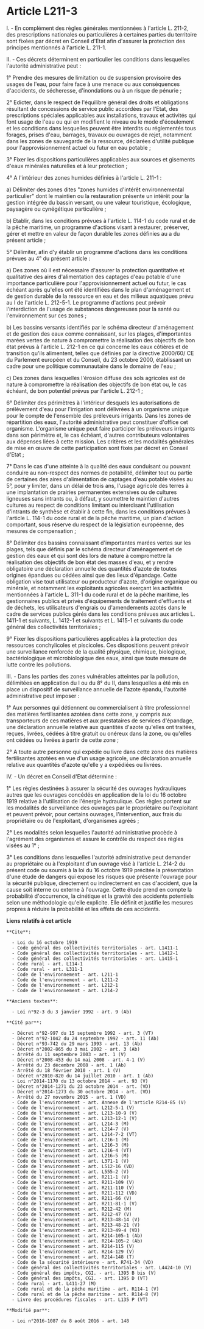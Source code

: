 # Article L211-3

I. - En complément des règles générales mentionnées à l'article L. 211-2, des prescriptions nationales ou particulières à
certaines parties du territoire sont fixées par décret en Conseil d'Etat afin d'assurer la protection des principes
mentionnés à l'article L. 211-1. 

II. - Ces décrets déterminent en particulier les conditions dans lesquelles l'autorité administrative peut : 

1° Prendre des mesures de limitation ou de suspension provisoire des usages de l'eau, pour faire face à une menace ou aux
conséquences d'accidents, de sécheresse, d'inondations ou à un risque de pénurie ; 

2° Edicter, dans le respect de l'équilibre général des droits et obligations résultant de concessions de service public
accordées par l'Etat, des prescriptions spéciales applicables aux installations, travaux et activités qui font usage de l'eau
ou qui en modifient le niveau ou le mode d'écoulement et les conditions dans lesquelles peuvent être interdits ou réglementés
tous forages, prises d'eau, barrages, travaux ou ouvrages de rejet, notamment dans les zones de sauvegarde de la ressource,
déclarées d'utilité publique pour l'approvisionnement actuel ou futur en eau potable ; 

3° Fixer les dispositions particulières applicables aux sources et gisements d'eaux minérales naturelles et à leur
protection ; 

4° A l'intérieur des zones humides définies à l'article L. 211-1 : 

a) Délimiter des zones dites "zones humides d'intérêt environnemental particulier" dont le maintien ou la restauration
présente un intérêt pour la gestion intégrée du bassin versant, ou une valeur touristique, écologique, paysagère ou
cynégétique particulière ; 

b) Etablir, dans les conditions prévues à l'article L. 114-1 du code rural et de la pêche maritime, un programme d'actions
visant à restaurer, préserver, gérer et mettre en valeur de façon durable les zones définies au a du présent article ; 

5° Délimiter, afin d'y établir un programme d'actions dans les conditions prévues au 4° du présent article : 

a) Des zones où il est nécessaire d'assurer la protection quantitative et qualitative des aires d'alimentation des captages
d'eau potable d'une importance particulière pour l'approvisionnement actuel ou futur, le cas échéant après qu'elles ont été
identifiées dans le plan d'aménagement et de gestion durable de la ressource en eau et des milieux aquatiques prévu au I de
l'article L. 212-5-1. Le programme d'actions peut prévoir l'interdiction de l'usage de substances dangereuses pour la santé
ou l'environnement sur ces zones ; 

b) Les bassins versants identifiés par le schéma directeur d'aménagement et de gestion des eaux comme connaissant, sur les
plages, d'importantes marées vertes de nature à compromettre la réalisation des objectifs de bon état prévus à l'article L.
212-1 en ce qui concerne les eaux côtières et de transition qu'ils alimentent, telles que définies par la directive 2000/60/
CE du Parlement européen et du Conseil, du 23 octobre 2000, établissant un cadre pour une politique communautaire dans le
domaine de l'eau ; 

c) Des zones dans lesquelles l'érosion diffuse des sols agricoles est de nature à compromettre la réalisation des objectifs
de bon état ou, le cas échéant, de bon potentiel prévus par l'article L. 212-1 ; 

6° Délimiter des périmètres à l'intérieur desquels les autorisations de prélèvement d'eau pour l'irrigation sont délivrées à
un organisme unique pour le compte de l'ensemble des préleveurs irrigants. Dans les zones de répartition des eaux, l'autorité
administrative peut constituer d'office cet organisme. L'organisme unique peut faire participer les préleveurs irrigants dans
son périmètre et, le cas échéant, d'autres contributeurs volontaires aux dépenses liées à cette mission. Les critères et les
modalités générales de mise en œuvre de cette participation sont fixés par décret en Conseil d'Etat ; 

7° Dans le cas d'une atteinte à la qualité des eaux conduisant ou pouvant conduire au non-respect des normes de potabilité,
délimiter tout ou partie de certaines des aires d'alimentation de captages d'eau potable visées au 5°, pour y limiter, dans
un délai de trois ans, l'usage agricole des terres à une implantation de prairies permanentes extensives ou de cultures
ligneuses sans intrants ou, à défaut, y soumettre le maintien d'autres cultures au respect de conditions limitant ou
interdisant l'utilisation d'intrants de synthèse et établir à cette fin, dans les conditions prévues à l'article L. 114-1 du
code rural et de la pêche maritime, un plan d'action comportant, sous réserve du respect de la législation européenne, des
mesures de compensation ; 

8° Délimiter des bassins connaissant d'importantes marées vertes sur les plages, tels que définis par le schéma directeur
d'aménagement et de gestion des eaux et qui sont dès lors de nature à compromettre la réalisation des objectifs de bon état
des masses d'eau, et y rendre obligatoire une déclaration annuelle des quantités d'azote de toutes origines épandues ou
cédées ainsi que des lieux d'épandage. Cette obligation vise tout utilisateur ou producteur d'azote, d'origine organique ou
minérale, et notamment les exploitants agricoles exerçant les activités mentionnées à l'article L. 311-1 du code rural et de
la pêche maritime, les gestionnaires publics et privés d'équipements de traitement d'effluents et de déchets, les
utilisateurs d'engrais ou d'amendements azotés dans le cadre de services publics gérés dans les conditions prévues aux
articles L. 1411-1 et suivants, L. 1412-1 et suivants et L. 1415-1 et suivants du code général des collectivités
territoriales ;

9° Fixer les dispositions particulières applicables à la protection des ressources conchylicoles et piscicoles. Ces
dispositions peuvent prévoir une surveillance renforcée de la qualité physique, chimique, biologique, bactériologique et
microbiologique des eaux, ainsi que toute mesure de lutte contre les pollutions.

III. - Dans les parties des zones vulnérables atteintes par la pollution, délimitées en application du I ou du 8° du II, dans
lesquelles a été mis en place un dispositif de surveillance annuelle de l'azote épandu, l'autorité administrative peut
imposer : 

1° Aux personnes qui détiennent ou commercialisent à titre professionnel des matières fertilisantes azotées dans cette zone,
y compris aux transporteurs de ces matières et aux prestataires de services d'épandage, une déclaration annuelle relative aux
quantités d'azote qu'elles ont traitées, reçues, livrées, cédées à titre gratuit ou onéreux dans la zone, ou qu'elles ont
cédées ou livrées à partir de cette zone ; 

2° A toute autre personne qui expédie ou livre dans cette zone des matières fertilisantes azotées en vue d'un usage agricole,
une déclaration annuelle relative aux quantités d'azote qu'elle y a expédiées ou livrées.

IV. - Un décret en Conseil d'Etat détermine : 

1° Les règles destinées à assurer la sécurité des ouvrages hydrauliques autres que les ouvrages concédés en application de la
loi du 16 octobre 1919 relative à l'utilisation de l'énergie hydraulique. Ces règles portent sur les modalités de
surveillance des ouvrages par le propriétaire ou l'exploitant et peuvent prévoir, pour certains ouvrages, l'intervention, aux
frais du propriétaire ou de l'exploitant, d'organismes agréés ; 

2° Les modalités selon lesquelles l'autorité administrative procède à l'agrément des organismes et assure le contrôle du
respect des règles visées au 1° ; 

3° Les conditions dans lesquelles l'autorité administrative peut demander au propriétaire ou à l'exploitant d'un ouvrage visé
à l'article L. 214-2 du présent code ou soumis à la loi du 16 octobre 1919 précitée la présentation d'une étude de dangers
qui expose les risques que présente l'ouvrage pour la sécurité publique, directement ou indirectement en cas d'accident, que
la cause soit interne ou externe à l'ouvrage. Cette étude prend en compte la probabilité d'occurrence, la cinétique et la
gravité des accidents potentiels selon une méthodologie qu'elle explicite. Elle définit et justifie les mesures propres à
réduire la probabilité et les effets de ces accidents.

**Liens relatifs à cet article**

	**Cite**:

	  - Loi du 16 octobre 1919
	  - Code général des collectivités territoriales - art. L1411-1
	  - Code général des collectivités territoriales - art. L1412-1
	  - Code général des collectivités territoriales - art. L1415-1
	  - Code rural - art. L114-1
	  - Code rural - art. L311-1
	  - Code de l'environnement - art. L211-1
	  - Code de l'environnement - art. L211-2
	  - Code de l'environnement - art. L212-1
	  - Code de l'environnement - art. L214-2

	**Anciens textes**:

	  - Loi n°92-3 du 3 janvier 1992 - art. 9 (Ab)

	**Cité par**:

	  - Décret n°92-997 du 15 septembre 1992 - art. 3 (VT)
	  - Décret n°92-1042 du 24 septembre 1992 - art. 11 (Ab)
	  - Décret n°93-742 du 29 mars 1993 - art. 13 (Ab)
	  - Décret n°2002-865 du 3 mai 2002 - art. 3 (Ab)
	  - Arrêté du 11 septembre 2003 - art. 1 (V)
	  - Décret n°2008-453 du 14 mai 2008 - art. 4-1 (V)
	  - Arrêté du 23 décembre 2008 - art. 1 (Ab)
	  - Arrêté du 18 février 2010 - art. 1 (V)
	  - Décret n°2010-820 du 14 juillet 2010 - art. 1 (Ab)
	  - Loi n°2014-1170 du 13 octobre 2014 - art. 93 (V)
	  - Décret n°2014-1271 du 23 octobre 2014 - art. (VD)
	  - Décret n°2014-1273 du 30 octobre 2014 - art. (VD)
	  - Arrêté du 27 novembre 2015 - art. 1 (VD)
	  - Code de l'environnement - art. Annexe de l'article R214-85 (V)
	  - Code de l'environnement - art. L212-5-1 (V)
	  - Code de l'environnement - art. L213-10-9 (V)
	  - Code de l'environnement - art. L213-12-1 (V)
	  - Code de l'environnement - art. L214-3 (M)
	  - Code de l'environnement - art. L214-7 (V)
	  - Code de l'environnement - art. L214-7-2 (VT)
	  - Code de l'environnement - art. L216-1 (M)
	  - Code de l'environnement - art. L216-3 (M)
	  - Code de l'environnement - art. L216-4 (VT)
	  - Code de l'environnement - art. L216-5 (M)
	  - Code de l'environnement - art. L371-1 (V)
	  - Code de l'environnement - art. L512-16 (VD)
	  - Code de l'environnement - art. L555-2 (V)
	  - Code de l'environnement - art. R211-1 (V)
	  - Code de l'environnement - art. R211-109 (V)
	  - Code de l'environnement - art. R211-110 (V)
	  - Code de l'environnement - art. R211-112 (VD)
	  - Code de l'environnement - art. R211-66 (V)
	  - Code de l'environnement - art. R211-81-1 (V)
	  - Code de l'environnement - art. R212-42 (M)
	  - Code de l'environnement - art. R212-47 (V)
	  - Code de l'environnement - art. R213-48-14 (V)
	  - Code de l'environnement - art. R213-48-21 (V)
	  - Code de l'environnement - art. R213-49-4 (VD)
	  - Code de l'environnement - art. R214-105-1 (Ab)
	  - Code de l'environnement - art. R214-105-2 (Ab)
	  - Code de l'environnement - art. R214-115 (V)
	  - Code de l'environnement - art. R214-129 (V)
	  - Code de l'environnement - art. R214-148 (T)
	  - Code de la sécurité intérieure - art. R741-34 (VD)
	  - Code général des collectivités territoriales - art. L4424-10 (V)
	  - Code général des impôts, CGI. - art. 1395 B bis (V)
	  - Code général des impôts, CGI. - art. 1395 D (VT)
	  - Code rural - art. L411-27 (M)
	  - Code rural et de la pêche maritime - art. R114-1 (V)
	  - Code rural et de la pêche maritime - art. R114-8 (V)
	  - Livre des procédures fiscales - art. L135 P (VT)

	**Modifié par**:

	  - Loi n°2016-1087 du 8 août 2016 - art. 148
